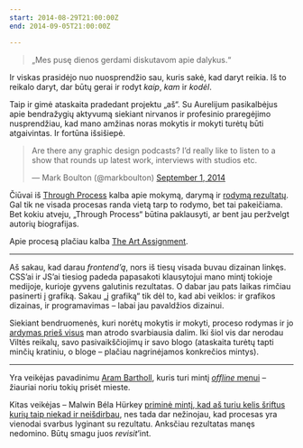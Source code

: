 ```yaml
---
start: 2014-08-29T21:00:00Z
end: 2014-09-05T21:00:00Z

---
```

> „Mes pusę dienos gerdami diskutavom apie dalykus.“

Ir viskas prasidėjo nuo nuosprendžio sau, kuris sakė, kad daryt reikia. Iš to reikalo daryt, dar būtų gerai ir rodyt _kaip_, _kam_ ir _kodėl_.

Taip ir gimė ataskaita pradedant projektu „aš“. Su Aurelijum pasikalbėjus apie bendražygių aktyvumą siekiant nirvanos ir profesinio praregėjimo nusprendžiau, kad mano amžinas noras mokytis ir mokyti turėtų būti atgaivintas. Ir fortūna išsišiepė.

> Are there any graphic design podcasts? I’d really like to listen to a show that rounds up latest work, interviews with studios etc.
>
> — Mark Boulton (@markboulton) [September 1, 2014](https://twitter.com/markboulton/status/506422702673264641)

Čiūvai iš [Through Process](http://www.throughprocess.com/) kalba apie mokymą, darymą ir [rodymą rezultatų](http://walking.designcrit.com/). Gal tik ne visada procesas randa vietą tarp to rodymo, bet tai pakeičiama. Bet kokiu atveju, „Through Process“ būtina paklausyti, ar bent jau peržvelgt autorių biografijas.

Apie procesą plačiau kalba [The Art Assignment](https://www.youtube.com/user/theartassignment).

***

Aš sakau, kad darau _frontend’ą_, nors iš tiesų visada buvau dizainan linkęs. CSS’ai ir JS’ai tiesiog padeda papasakoti klausytojui mano mintį tokioje medijoje, kurioje gyvens galutinis rezultatas. O dabar jau pats laikas rimčiau pasinerti į grafiką. Sakau „į grafiką“ tik dėl to, kad abi veiklos: ir grafikos dizainas, ir programavimas – labai jau pavaldžios dizainui.

Siekiant bendruomenės, kuri norėtų mokytis ir mokyti, proceso rodymas ir jo [ardymas prieš visus](http://pbs.twimg.com/media/BwjddRsCUAAw_fl.png:large) man atrodo svarbiausia dalim. Iki šiol vis dar nerodau Viltės reikalų, savo pasivaikščiojimų ir savo blogo (ataskaita turėtų tapti minčių kratiniu, o bloge – plačiau nagrinėjamos konkrečios mintys).

***

Yra veikėjas pavadinimu [Aram Bartholl](http://datenform.de/index-hold.html), kuris turi mintį [_offline_ menui](http://datenform.de/offline-art-new2.html) – žiauriai noriu tokių prisėt mieste.

Kitas veikėjas – Malwin Béla Hürkey [priminė mintį, kad aš turiu kelis šriftus kurių taip niekad ir neišdirbau](https://www.behance.net/gallery/19004863/Nihon-Typeface), nes tada dar nežinojau, kad procesas yra vienodai svarbus lyginant su rezultatu. Anksčiau rezultatas manęs nedomino. Būtų smagu juos _revisit_’int.